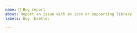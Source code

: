 ```yaml
---
name: 🐛 Bug report
about: Report an issue with an icon or supporting library
labels: Bug :beetle:

---
```


<!-- 
>> Make sure you searched opened issues! <<

If an icon is on the site it does not mean it has
been released. https://materialdesignicons.com/history
-->
